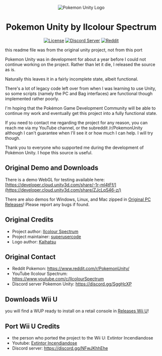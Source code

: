 <p align="center">
  <img alt="Pokemon Unity Logo" src="https://i.imgur.com/E3necpp.png" />
  <h1 align="center">Pokemon Unity by IIcolour Spectrum</h3>
  <p align="center">
    <a href="https://opensource.org/licenses/BSD-3-Clause"><img alt="License" src="https://img.shields.io/badge/license-New%20BSD-blue.svg"></a>
    <a href="https://discord.gg/SggHcXP"><img alt="Discord Server" src="https://img.shields.io/badge/join%20us%20on-discord-7289DA.svg"></a>
    <a href="https://www.reddit.com/r/PokemonUnity/"><img alt="Reddit" src="https://img.shields.io/badge/join%20us%20on-reddit-ff5700.svg"></a>
  </p>
</p>
this readme file was from the original unity project, not from this port

Pokemon Unity was in development for about a year before I could not continue working on the project. Rather than let it
die, I released the source as is.

Naturally this leaves it in a fairly incomplete state, albeit functional.

There's a lot of legacy code left over from when I was learning to use Unity, so some scripts (namely the PC and Bag interfaces) are 
functional though implemented rather poorly.

I'm hoping that the Pokémon Game Development Community will be able to continue my work and eventually get this project into a fully 
functional state.

If you need to contact me regarding the project for any reason, you can reach me via my YouTube channel, or the subreddit 
/r/PokemonUnity although I can't guarantee when I'll see it or how much I can help. I will try though.

Thank you to everyone who supported me during the development of Pokémon Unity. I hope this source is useful.

## Original Demo and Downloads

There is a demo WebGL for testing available here: [https://developer.cloud.unity3d.com/share/-1r-ml4tFf/](https://developer.cloud.unity3d.com/share/ZJcLqS46-z/)

There are also demos for Windows, Linux, and Mac zipped in [Original PC Releases](https://github.com/superusercode/PokemonUnity/releases)! Please report any bugs if found.

## Original Credits

* Project author: [IIcolour Spectrum](https://www.reddit.com/user/IIcolour_Spectrum)
* Project maintainer: [superusercode](https://www.reddit.com/user/Lucas_One/)
* Logo author: [Kaihatsu](https://twitter.com/KaihatsuYT)

## Original Contact

* Reddit Pokemon: https://www.reddit.com/r/PokemonUnity/
* YouTube IIcolour Spectrum: https://www.youtube.com/c/IIcolourSpectrum
* Discord server Pokemon Unity: https://discord.gg/SggHcXP

## Downloads Wii U
  
you will find a WUP ready to install on a retail console in [Releases Wii U](https://github.com/Jalm24/Pokemon-Unity-for-Wii-U/releases)!

## Port Wii U Credits

* the person who ported the project to the Wii U: Extintor Incendiandose
* Youtube: [Extintor Incendiandose](https://youtube.com/@jalm_24)
* Discord server: https://discord.gg/NFwJKhhEhe
